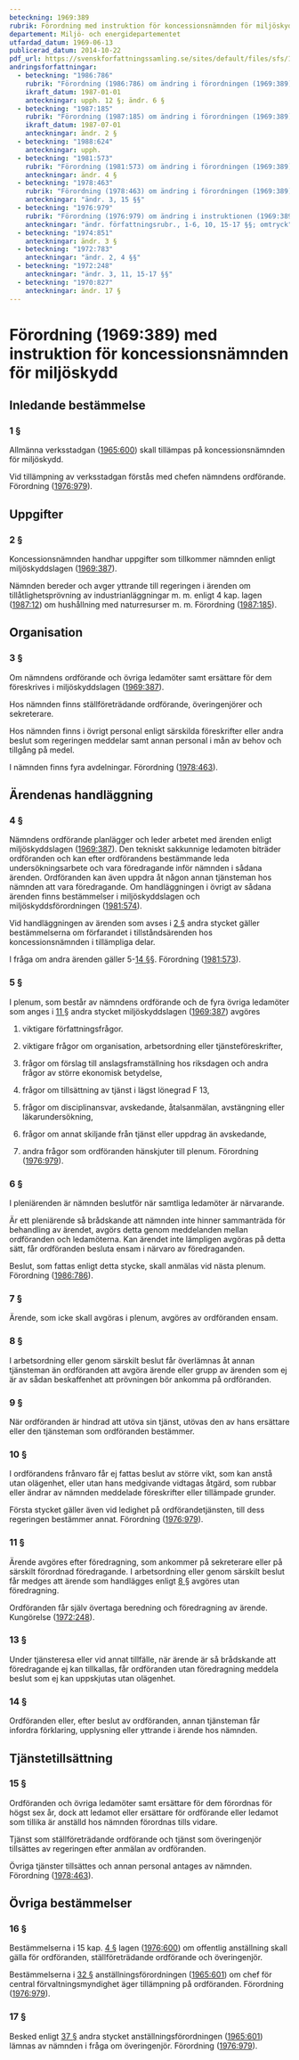 ```yaml
---
beteckning: 1969:389
rubrik: Förordning med instruktion för koncessionsnämnden för miljöskydd
departement: Miljö- och energidepartementet
utfardad_datum: 1969-06-13
publicerad_datum: 2014-10-22
pdf_url: https://svenskforfattningssamling.se/sites/default/files/sfs/1969-06/SFS1969-389.pdf
andringsforfattningar:
  - beteckning: "1986:786"
    rubrik: "Förordning (1986:786) om ändring i förordningen (1969:389) med instruktion för koncessionsnämnden för miljöskydd"
    ikraft_datum: 1987-01-01
    anteckningar: upph. 12 §; ändr. 6 §
  - beteckning: "1987:185"
    rubrik: "Förordning (1987:185) om ändring i förordningen (1969:389) med instruktion för koncessionsnämnden för miljöskydd"
    ikraft_datum: 1987-07-01
    anteckningar: ändr. 2 §
  - beteckning: "1988:624"
    anteckningar: upph.
  - beteckning: "1981:573"
    rubrik: "Förordning (1981:573) om ändring i förordningen (1969:389) med instruktion för koncessionsnämnden för miljöskydd"
    anteckningar: ändr. 4 §
  - beteckning: "1978:463"
    rubrik: "Förordning (1978:463) om ändring i förordningen (1969:389) med instruktion för koncessionsnämnden för miljöskydd"
    anteckningar: "ändr. 3, 15 §§"
  - beteckning: "1976:979"
    rubrik: "Förordning (1976:979) om ändring i instruktionen (1969:389) för koncessions- nämnden för miljöskydd"
    anteckningar: "ändr. författningsrubr., 1-6, 10, 15-17 §§; omtryck"
  - beteckning: "1974:851"
    anteckningar: ändr. 3 §
  - beteckning: "1972:783"
    anteckningar: "ändr. 2, 4 §§"
  - beteckning: "1972:248"
    anteckningar: "ändr. 3, 11, 15-17 §§"
  - beteckning: "1970:827"
    anteckningar: ändr. 17 §
---
```


# Förordning (1969:389) med instruktion för koncessionsnämnden för miljöskydd

## Inledande bestämmelse

### 1 §

Allmänna verksstadgan ([1965:600](https://selex.se/eli/sfs/1965/600)) skall tillämpas på koncessionsnämnden för miljöskydd.

Vid tillämpning av verksstadgan förstås med chefen nämndens ordförande. Förordning ([1976:979](https://selex.se/eli/sfs/1976/979)).

## Uppgifter

### 2 §

Koncessionsnämnden handhar uppgifter som tillkommer nämnden enligt miljöskyddslagen ([1969:387](https://selex.se/eli/sfs/1969/387)).

Nämnden bereder och avger yttrande till regeringen i ärenden om tillåtlighetsprövning av industrianläggningar m. m. enligt 4 kap. lagen ([1987:12](https://selex.se/eli/sfs/1987/12)) om hushållning med naturresurser m. m. Förordning ([1987:185](https://selex.se/eli/sfs/1987/185)).

## Organisation

### 3 §

Om nämndens ordförande och övriga ledamöter samt ersättare för dem föreskrives i miljöskyddslagen ([1969:387](https://selex.se/eli/sfs/1969/387)).

Hos nämnden finns ställföreträdande ordförande, överingenjörer och sekreterare.

Hos nämnden finns i övrigt personal enligt särskilda föreskrifter eller andra beslut som regeringen meddelar samt annan personal i mån av behov och tillgång på medel.

I nämnden finns fyra avdelningar. Förordning ([1978:463](https://selex.se/eli/sfs/1978/463)).

## Ärendenas handläggning

### 4 §

Nämndens ordförande planlägger och leder arbetet med ärenden enligt miljöskyddslagen ([1969:387](https://selex.se/eli/sfs/1969/387)). Den tekniskt sakkunnige ledamoten biträder ordföranden och kan efter ordförandens bestämmande leda undersökningsarbete och vara föredragande inför nämnden i sådana ärenden. Ordföranden kan även uppdra åt någon annan tjänsteman hos nämnden att vara föredragande. Om handläggningen i övrigt av sådana ärenden finns bestämmelser i miljöskyddslagen och miljöskyddsförordningen ([1981:574](https://selex.se/eli/sfs/1981/574)).

Vid handläggningen av ärenden som avses i [2 §](#2) andra stycket gäller bestämmelserna om förfarandet i tillståndsärenden hos koncessionsnämnden i tillämpliga delar.

I fråga om andra ärenden gäller 5-[14 §](#14)§. Förordning ([1981:573](https://selex.se/eli/sfs/1981/573)).

### 5 §

I plenum, som består av nämndens ordförande och de fyra övriga ledamöter som anges i [11 §](#11) andra stycket miljöskyddslagen ([1969:387](https://selex.se/eli/sfs/1969/387)) avgöres

1. viktigare författningsfrågor.

2. viktigare frågor om organisation, arbetsordning eller tjänsteföreskrifter,

3. frågor om förslag till anslagsframställning hos riksdagen och andra frågor av större ekonomisk betydelse,

4. frågor om tillsättning av tjänst i lägst lönegrad F 13,

5. frågor om disciplinansvar, avskedande, åtalsanmälan, avstängning eller läkarundersökning,

6. frågor om annat skiljande från tjänst eller uppdrag än avskedande,

7. andra frågor som ordföranden hänskjuter till plenum. Förordning ([1976:979](https://selex.se/eli/sfs/1976/979)).

### 6 §

I pleniärenden är nämnden beslutför när samtliga ledamöter är närvarande.

Är ett pleniärende så brådskande att nämnden inte hinner sammanträda för behandling av ärendet, avgörs detta genom meddelanden mellan ordföranden och ledamöterna. Kan ärendet inte lämpligen avgöras på detta sätt, får ordföranden besluta ensam i närvaro av föredraganden.

Beslut, som fattas enligt detta stycke, skall anmälas vid nästa plenum. Förordning ([1986:786](https://selex.se/eli/sfs/1986/786)).

### 7 §

Ärende, som icke skall avgöras i plenum, avgöres av ordföranden ensam.

### 8 §

I arbetsordning eller genom särskilt beslut får överlämnas åt annan tjänsteman än ordföranden att avgöra ärende eller grupp av ärenden som ej är av sådan beskaffenhet att prövningen bör ankomma på ordföranden.

### 9 §

När ordföranden är hindrad att utöva sin tjänst, utövas den av hans ersättare eller den tjänsteman som ordföranden bestämmer.

### 10 §

I ordförandens frånvaro får ej fattas beslut av större vikt, som kan anstå utan olägenhet, eller utan hans medgivande vidtagas åtgärd, som rubbar eller ändrar av nämnden meddelade föreskrifter eller tillämpade grunder.

Första stycket gäller även vid ledighet på ordförandetjänsten, till dess regeringen bestämmer annat. Förordning ([1976:979](https://selex.se/eli/sfs/1976/979)).

### 11 §

Ärende avgöres efter föredragning, som ankommer på sekreterare eller på särskilt förordnad föredragande. I arbetsordning eller genom särskilt beslut får medges att ärende som handlägges enligt [8 §](#8) avgöres utan föredragning.

Ordföranden får själv övertaga beredning och föredragning av ärende. Kungörelse ([1972:248](https://selex.se/eli/sfs/1972/248)).

### 13 §

Under tjänsteresa eller vid annat tillfälle, när ärende är så brådskande att föredragande ej kan tillkallas, får ordföranden utan föredragning meddela beslut som ej kan uppskjutas utan olägenhet.

### 14 §

Ordföranden eller, efter beslut av ordföranden, annan tjänsteman får infordra förklaring, upplysning eller yttrande i ärende hos nämnden.

## Tjänstetillsättning

### 15 §

Ordföranden och övriga ledamöter samt ersättare för dem förordnas för högst sex år, dock att ledamot eller ersättare för ordförande eller ledamot som tillika är anställd hos nämnden förordnas tills vidare.

Tjänst som ställföreträdande ordförande och tjänst som överingenjör tillsättes av regeringen efter anmälan av ordföranden.

Övriga tjänster tillsättes och annan personal antages av nämnden. Förordning ([1978:463](https://selex.se/eli/sfs/1978/463)).

## Övriga bestämmelser

### 16 §

Bestämmelserna i 15 kap. [4 §](#kap15.4) lagen ([1976:600](https://selex.se/eli/sfs/1976/600)) om offentlig anställning skall gälla för ordföranden, ställföreträdande ordförande och överingenjör.

Bestämmelserna i [32 §](#32) anställningsförordningen ([1965:601](https://selex.se/eli/sfs/1965/601)) om chef för central förvaltningsmyndighet äger tillämpning på ordföranden. Förordning ([1976:979](https://selex.se/eli/sfs/1976/979)).

### 17 §

Besked enligt [37 §](#37) andra stycket anställningsförordningen ([1965:601](https://selex.se/eli/sfs/1965/601)) lämnas av nämnden i fråga om överingenjör. Förordning ([1976:979](https://selex.se/eli/sfs/1976/979)).